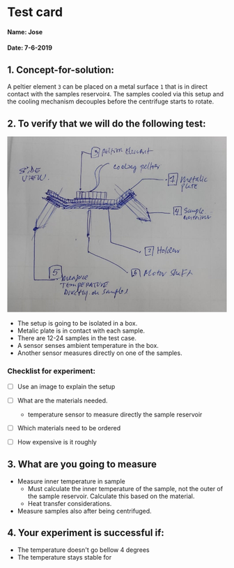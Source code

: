 # Test card
#### Name: Jose
#### Date: 7-6-2019

## 1. Concept-for-solution:
A peltier element `3` can be placed on a metal surface `1` that is in direct contact with the samples reservoir`4`. The samples cooled via this setup and the cooling mechanism decouples before the centrifuge starts to rotate.

## 2. To verify that we will do the following test:
![experiment](01-test.jpeg)
- The setup is going to be isolated in a box.
- Metalic plate is in contact with each sample.
- There are 12-24 samples in the test case.
- A sensor senses ambient temperature in the box.
- Another sensor measures directly on one of the samples.

### Checklist for experiment:
- [ ] Use an image to explain the setup
- [ ] What are the materials needed.
  - temperature sensor to measure directly the sample reservoir
- [ ] Which materials need to be ordered
- [ ] How expensive is it roughly


## 3. What are you going to measure
- Measure inner temperature in sample
  - Must calculate the inner temperature of the sample, not the outer of  the sample reservoir. Calculate this based on the material.
  - Heat transfer considerations. 
- Measure samples also after being centrifuged.

## 4. Your experiment is successful if:
- The temperature doesn't go bellow 4 degrees
- The temperature stays stable for
